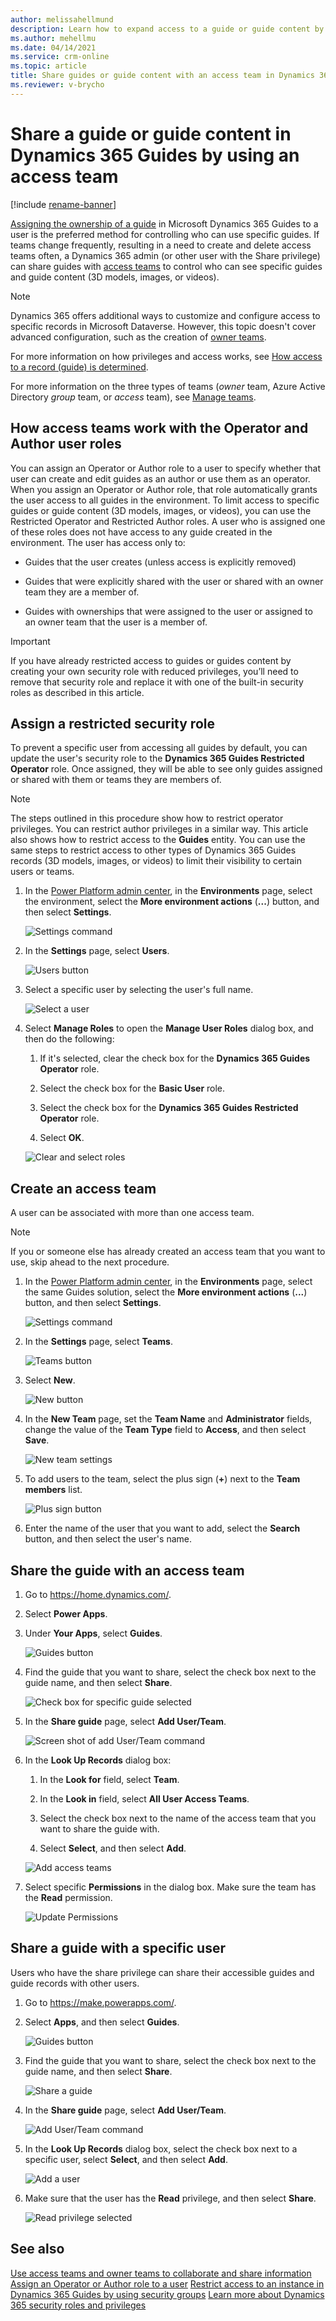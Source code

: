 ```yaml
---
author: melissahellmund
description: Learn how to expand access to a guide or guide content by sharing with an access team in Microsoft Dynamics 365 Guides.
ms.author: mehellmu
ms.date: 04/14/2021
ms.service: crm-online
ms.topic: article
title: Share guides or guide content with an access team in Dynamics 365 Guides
ms.reviewer: v-brycho
---
```


# Share a guide or guide content in Dynamics 365 Guides by using an access team

[!include [rename-banner](~/includes/cc-data-platform-banner.md)]

[Assigning the ownership of a guide](admin-access-assign.md) in Microsoft Dynamics 365 Guides to a user is the preferred method for controlling who can use specific guides. If teams change frequently, resulting in a need to create and delete access teams often, a Dynamics 365 admin (or other user with the Share privilege) can share guides with [access teams](https://docs.microsoft.com/dynamics365/customerengagement/on-premises/developer/use-access-teams-owner-teams-collaborate-share-information) to control who can see specific guides and guide content (3D models, images, or videos).

> [!NOTE]
> Dynamics 365 offers additional ways to customize and configure access to specific records in Microsoft Dataverse. However, this topic doesn't cover advanced configuration, such as the creation of [owner teams](https://docs.microsoft.com/dynamics365/customerengagement/on-premises/developer/use-access-teams-owner-teams-collaborate-share-information).

For more information on how privileges and access works, see [How access to a record (guide) is determined](https://docs.microsoft.com/power-platform/admin/how-record-access-determined).

For more information on the three types of teams (*owner* team, Azure Active Directory *group* team, or *access* team), see [Manage teams](https://docs.microsoft.com/power-platform/admin/manage-teams).

## How access teams work with the Operator and Author user roles

You can assign an Operator or Author role to a user to specify whether that user can create and edit guides as an author or use them as an operator. When you assign an Operator or Author role, that role automatically grants the user access to all guides in the environment. To limit access to specific guides or guide content (3D models, images, or videos), you can use the Restricted Operator and Restricted Author roles. A user who is assigned one of these roles does not have access to any guide created in the environment. The user has access only to:

- Guides that the user creates (unless access is explicitly removed)

- Guides that were explicitly shared with the user or shared with an owner team they are a member of.

- Guides with ownerships that were assigned to the user or assigned to an owner team that the user is a member of.

> [!IMPORTANT]
> If you have already restricted access to guides or guides content by creating your own security role with reduced privileges, you’ll need to remove that security role and replace it with one of the built-in security roles as described in this article.

## Assign a restricted security role

To prevent a specific user from accessing all guides by default, you can update the user's security role to the **Dynamics 365 Guides Restricted Operator** role. Once assigned, they will be able to see only guides assigned or shared with them or teams they are members of.

> [!NOTE]
> The steps outlined in this procedure show how to restrict operator privileges. You can restrict author privileges in a similar way. This article also shows how to restrict access to the **Guides** entity. You can use the same steps to restrict access to other types of Dynamics 365 Guides records (3D models, images, or videos) to limit their visibility to certain users or teams.

1. In the [Power Platform admin center](https://admin.powerplatform.microsoft.com/environments), in the **Environments** page, select the environment, select the **More environment actions** (**...**) button, and then select **Settings**.

    ![Settings command](media/access-teams-9.PNG "Settings command")

2. In the **Settings** page, select **Users**.

    ![Users button](media/access-teams-10.PNG "Users button")

3. Select a specific user by selecting the user's full name.

    ![Select a user](media/access-teams-11.PNG "Select a user")

4. Select **Manage Roles** to open the **Manage User Roles** dialog box, and then do the following:

    1. If it's selected, clear the check box for the **Dynamics 365 Guides Operator** role.

    2. Select the check box for the **Basic User** role.

    3. Select the check box for the **Dynamics 365 Guides Restricted Operator** role.

    4. Select **OK**.

    ![Clear and select roles](media/manage-user-basic-user-restricted-op.png "Clear and select roles")

## Create an access team

A user can be associated with more than one access team.

> [!NOTE]
> If you or someone else has already created an access team that you want to use, skip ahead to the next procedure.

1. In the [Power Platform admin center](https://admin.powerplatform.microsoft.com/environments), in the **Environments** page, select the same Guides solution, select the **More environment actions** (**...**) button, and then select **Settings**.

    ![Settings command](media/access-teams-9.PNG "Settings command")

2. In the **Settings** page, select **Teams**.

    ![Teams button](media/access-teams-14.PNG "Teams button")

3. Select **New**.

    ![New button](media/access-teams-15.PNG "New button")

4. In the **New Team** page, set the **Team Name** and **Administrator** fields, change the value of the **Team Type** field to **Access**, and then select **Save**.

    ![New team settings](media/access-teams-16.jpg "New team settings")

5. To add users to the team, select the plus sign (**+**) next to the **Team members** list.

    ![Plus sign button](media/access-teams-17.jpg "Plus sign button")

6. Enter the name of the user that you want to add, select the **Search** button, and then select the user's name.

## Share the guide with an access team

1. Go to <https://home.dynamics.com/>.

2. Select **Power Apps**.

3. Under **Your Apps**, select **Guides**.

    ![Guides button](media/access-teams-22.PNG "Guides button")

4. Find the guide that you want to share, select the check box next to the guide name, and then select **Share**.

    ![Check box for specific guide selected](media/access-teams-19.PNG "Check box for specific guide selected")

5. In the **Share guide** page, select **Add User/Team**.

    ![Screen shot of add User/Team command](media/access-teams-20.PNG "Screen shot of add User/Team command")

6. In the **Look Up Records** dialog box:

    1. In the **Look for** field, select **Team**.

    2. In the **Look in** field, select **All User Access Teams**.

    3. Select the check box next to the name of the access team that you want to share the guide with.

    4. Select **Select**, and then select **Add**.

    ![Add access teams](media/access-teams-21.PNG "Add access teams")

7. Select specific **Permissions** in the dialog box. Make sure the team has the **Read** permission.

    ![Update Permissions](media/access-teams-21B.png "Update Permissions")

## Share a guide with a specific user

Users who have the share privilege can share their accessible guides and guide records with other users.

1. Go to <https://make.powerapps.com/>.

2. Select **Apps**, and then select **Guides**.

    ![Guides button](media/access-teams-22.PNG "Guides button")

3. Find the guide that you want to share, select the check box next to the guide name, and then select **Share**.

    ![Share a guide](media/access-teams-23.PNG "Share a guide")

4. In the **Share guide** page, select **Add User/Team**.

    ![Add User/Team command](media/access-teams-24.PNG "Add User/Team command")

5. In the **Look Up Records** dialog box, select the check box next to a specific user, select **Select**, and then select **Add**.

    ![Add a user](media/access-teams-25.PNG "Add a user")

6. Make sure that the user has the **Read** privilege, and then select **Share**.

    ![Read privilege selected](media/access-teams-26.PNG "Read privilege selected")

## See also

[Use access teams and owner teams to collaborate and share information](https://docs.microsoft.com/dynamics365/customerengagement/on-premises/developer/use-access-teams-owner-teams-collaborate-share-information)
[Assign an Operator or Author role to a user](assign-role.md)
[Restrict access to an instance in Dynamics 365 Guides by using security groups](admin-security.md)
[Learn more about Dynamics 365 security roles and privileges](https://docs.microsoft.com/dynamics365/customerengagement/on-premises/admin/security-roles-privileges)
